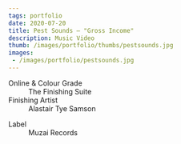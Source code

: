 ```yaml
---
tags: portfolio
date: 2020-07-20
title: Pest Sounds — "Gross Income"
description: Music Video
thumb: /images/portfolio/thumbs/pestsounds.jpg
images:
 - /images/portfolio/pestsounds.jpg
---
```


<dl>
  <dt>Online &amp; Colour Grade</dt>
  <dd>The Finishing Suite</dd>

  <dt>Finishing Artist</dt>
  <dd>Alastair Tye Samson</dd>
</dl>

<dl>
  <dt>Label</dt>
  <dd>Muzai Records</dd>
</dl>
